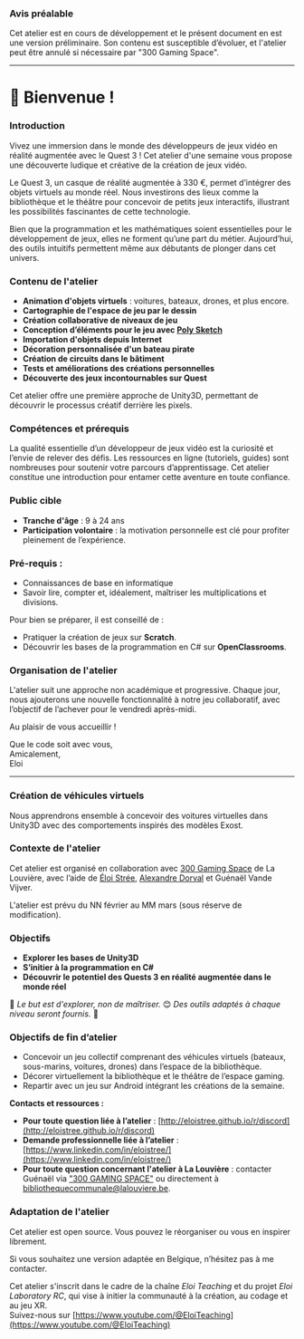 ### Avis préalable

Cet atelier est en cours de développement et le présent document en est une version préliminaire. Son contenu est susceptible d’évoluer, et l'atelier peut être annulé si nécessaire par "300 Gaming Space".

---

# 🙌 Bienvenue !

### Introduction

Vivez une immersion dans le monde des développeurs de jeux vidéo en réalité augmentée avec le Quest 3 ! Cet atelier d'une semaine vous propose une découverte ludique et créative de la création de jeux vidéo.

Le Quest 3, un casque de réalité augmentée à 330 €, permet d’intégrer des objets virtuels au monde réel. Nous investirons des lieux comme la bibliothèque et le théâtre pour concevoir de petits jeux interactifs, illustrant les possibilités fascinantes de cette technologie.

Bien que la programmation et les mathématiques soient essentielles pour le développement de jeux, elles ne forment qu’une part du métier. Aujourd’hui, des outils intuitifs permettent même aux débutants de plonger dans cet univers.

### Contenu de l'atelier

- **Animation d'objets virtuels** : voitures, bateaux, drones, et plus encore.
- **Cartographie de l'espace de jeu par le dessin**
- **Création collaborative de niveaux de jeu**
- **Conception d’éléments pour le jeu avec [Poly Sketch](https://github.com/EloiStree/HelloPaintingJam/issues/43)**
- **Importation d'objets depuis Internet**
- **Décoration personnalisée d'un bateau pirate**
- **Création de circuits dans le bâtiment**
- **Tests et améliorations des créations personnelles**
- **Découverte des jeux incontournables sur Quest**

Cet atelier offre une première approche de Unity3D, permettant de découvrir le processus créatif derrière les pixels.

### Compétences et prérequis

La qualité essentielle d’un développeur de jeux vidéo est la curiosité et l’envie de relever des défis. Les ressources en ligne (tutoriels, guides) sont nombreuses pour soutenir votre parcours d’apprentissage. Cet atelier constitue une introduction pour entamer cette aventure en toute confiance.

### Public cible

- **Tranche d'âge** : 9 à 24 ans
- **Participation volontaire** : la motivation personnelle est clé pour profiter pleinement de l’expérience.

### Pré-requis :

- Connaissances de base en informatique
- Savoir lire, compter et, idéalement, maîtriser les multiplications et divisions.

Pour bien se préparer, il est conseillé de :

- Pratiquer la création de jeux sur **Scratch**.
- Découvrir les bases de la programmation en C# sur **OpenClassrooms**.

### Organisation de l'atelier

L'atelier suit une approche non académique et progressive. Chaque jour, nous ajouterons une nouvelle fonctionnalité à notre jeu collaboratif, avec l’objectif de l’achever pour le vendredi après-midi.

Au plaisir de vous accueillir !

Que le code soit avec vous,  
Amicalement,  
Eloi

---

### Création de véhicules virtuels

Nous apprendrons ensemble à concevoir des voitures virtuelles dans Unity3D avec des comportements inspirés des modèles Exost. 

### Contexte de l'atelier

Cet atelier est organisé en collaboration avec [300 Gaming Space](https://www.facebook.com/300gamingspace) de La Louvière, avec l’aide de [Éloi Strée](https://www.linkedin.com/in/eloistree/), [Alexandre Dorval](https://www.linkedin.com/in/alexandre-dorval/) et Guénaël Vande Vijver.

L'atelier est prévu du NN février au MM mars (sous réserve de modification).

### Objectifs

- **Explorer les bases de Unity3D**
- **S’initier à la programmation en C#**
- **Découvrir le potentiel des Quests 3 en réalité augmentée dans le monde réel**

🎯 *Le but est d'explorer, non de maîtriser.*
😊 *Des outils adaptés à chaque niveau seront fournis.*
🚨 

### Objectifs de fin d’atelier

- Concevoir un jeu collectif comprenant des véhicules virtuels (bateaux, sous-marins, voitures, drones) dans l’espace de la bibliothèque.
- Décorer virtuellement la bibliothèque et le théâtre de l’espace gaming.
- Repartir avec un jeu sur Android intégrant les créations de la semaine.

**Contacts et ressources :**

- **Pour toute question liée à l’atelier** : [http://eloistree.github.io/r/discord](http://eloistree.github.io/r/discord)
- **Demande professionnelle liée à l’atelier** : [https://www.linkedin.com/in/eloistree/](https://www.linkedin.com/in/eloistree/)
- **Pour toute question concernant l'atelier à La Louvière** : contacter Guénaël via ["300 GAMING SPACE"](https://www.lalouviere.be/loisirs/culture/bibliotheques/actualites/300-gaming-space-un-pole-jeux-video-a-houdeng) ou directement à [bibliothequecommunale@lalouviere.be](mailto:bibliothequecommunale@lalouviere.be).

### Adaptation de l'atelier

Cet atelier est open source. Vous pouvez le réorganiser ou vous en inspirer librement.

Si vous souhaitez une version adaptée en Belgique, n’hésitez pas à me contacter.

Cet atelier s'inscrit dans le cadre de la chaîne *Eloi Teaching* et du projet *Eloi Laboratory RC*, qui vise à initier la communauté à la création, au codage et au jeu XR.  
Suivez-nous sur [https://www.youtube.com/@EloiTeaching](https://www.youtube.com/@EloiTeaching)

